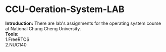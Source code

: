 # CCU-Oeration-System-LAB

**Introduction:**
There are lab's assignments for the operating system course at National Chung Cheng University.   
**Tools:**   
1.FreeRTOS     
2.NUC140      
